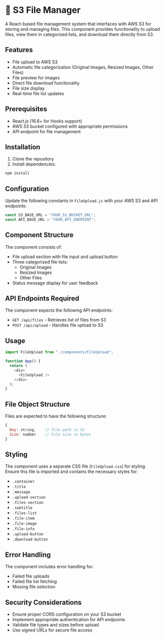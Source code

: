 # 🚀 S3 File Manager

A React-based file management system that interfaces with AWS S3 for storing and managing files. This component provides functionality to upload files, view them in categorized lists, and download them directly from S3.

## Features

- File upload to AWS S3
- Automatic file categorization (Original Images, Resized Images, Other Files)
- File preview for images
- Direct file download functionality
- File size display
- Real-time file list updates

## Prerequisites

- React.js (16.8+ for Hooks support)
- AWS S3 bucket configured with appropriate permissions
- API endpoint for file management

## Installation

1. Clone the repository
2. Install dependencies:

```bash
npm install
```

## Configuration

Update the following constants in `FileUpload.js` with your AWS S3 and API endpoints:

```javascript
const S3_BASE_URL = "YOUR_S3_BUCKET_URL";
const API_BASE_URL = "YOUR_API_ENDPOINT";
```

## Component Structure

The component consists of:

- File upload section with file input and upload button
- Three categorized file lists:
  - Original Images
  - Resized Images
  - Other Files
- Status message display for user feedback

## API Endpoints Required

The component expects the following API endpoints:

- `GET /api/files` - Retrieves list of files from S3
- `POST /api/upload` - Handles file upload to S3

## Usage

```javascript
import FileUpload from "./components/FileUpload";

function App() {
  return (
    <div>
      <FileUpload />
    </div>
  );
}
```

## File Object Structure

Files are expected to have the following structure:

```javascript
{
  Key: string,    // File path in S3
  Size: number    // File size in bytes
}
```

## Styling

The component uses a separate CSS file (`FileUpload.css`) for styling. Ensure this file is imported and contains the necessary styles for:

- `.container`
- `.title`
- `.message`
- `.upload-section`
- `.files-section`
- `.subtitle`
- `.files-list`
- `.file-item`
- `.file-image`
- `.file-info`
- `.upload-button`
- `.download-button`

## Error Handling

The component includes error handling for:

- Failed file uploads
- Failed file list fetching
- Missing file selection

## Security Considerations

- Ensure proper CORS configuration on your S3 bucket
- Implement appropriate authentication for API endpoints
- Validate file types and sizes before upload
- Use signed URLs for secure file access

